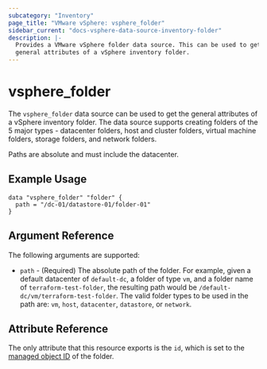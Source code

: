 ```yaml
---
subcategory: "Inventory"
page_title: "VMware vSphere: vsphere_folder"
sidebar_current: "docs-vsphere-data-source-inventory-folder"
description: |-
  Provides a VMware vSphere folder data source. This can be used to get the
  general attributes of a vSphere inventory folder.
---
```


# vsphere_folder

The `vsphere_folder` data source can be used to get the general attributes of a
vSphere inventory folder. The data source supports creating folders of the 5
major types - datacenter folders, host and cluster folders, virtual machine
folders, storage folders, and network folders.

Paths are absolute and must include the datacenter.

## Example Usage

```hcl
data "vsphere_folder" "folder" {
  path = "/dc-01/datastore-01/folder-01"
}
```

## Argument Reference

The following arguments are supported:

* `path` - (Required) The absolute path of the folder. For example, given a
  default datacenter of `default-dc`, a folder of type `vm`, and a folder name
  of `terraform-test-folder`, the resulting path would be
  `/default-dc/vm/terraform-test-folder`. The valid folder types to be used in
  the path are: `vm`, `host`, `datacenter`, `datastore`, or `network`.

## Attribute Reference

The only attribute that this resource exports is the `id`, which is set to the
[managed object ID][docs-about-morefs] of the folder.

[docs-about-morefs]: /docs/providers/vsphere/index.html#use-of-managed-object-references-by-the-vsphere-provider
